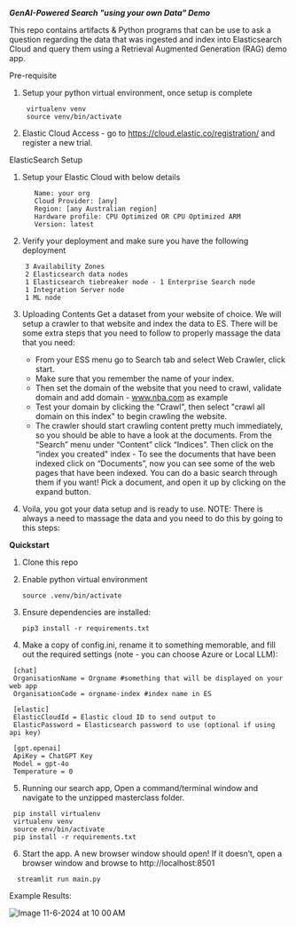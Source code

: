 ***GenAI-Powered Search "using your own Data" Demo***

This repo contains artifacts & Python programs that can be use to ask a question regarding the data that was ingested and index into Elasticsearch Cloud and query them using a Retrieval Augmented Generation (RAG) demo app.

Pre-requisite
1. Setup your python virtual environment, once setup is complete
    ```
     virtualenv venv
     source venv/bin/activate
    ```
3. Elastic Cloud Access - go to https://cloud.elastic.co/registration/ and register a new trial.

ElasticSearch Setup

1. Setup your Elastic Cloud with below details
   ```
      Name: your org 
      Cloud Provider: [any]
      Region: [any Australian region]
      Hardware profile: CPU Optimized OR CPU Optimized ARM
      Version: latest
   ```
2. Verify your deployment and make sure you have the following deployment

  ```
      3 Availability Zones
      2 Elasticsearch data nodes
      1 Elasticsearch tiebreaker node - 1 Enterprise Search node
      1 Integration Server node
      1 ML node
  ```

3. Uploading Contents
   Get a dataset from your website of choice. We will setup a crawler to that website and index the data to ES.
   There will be some extra steps that you need to follow to properly massage the data that you need:
    
   - From your ESS menu go to Search tab and select Web Crawler, click start.
   - Make sure that you remember the name of your index.
   - Then set the domain of the website that you need to crawl, validate domain and add domain - www.nba.com as example
   - Test your domain by clicking the "Crawl", then select "crawl all domain on this index" to begin crawling the website.
   - The crawler should start crawling content pretty much immediately, so you should be able to have a look at the documents. From the “Search” menu under “Content” click “Indices”. Then click on the “index you created" index   - To see the documents that have been indexed click on “Documents”, now you can see some of the web pages that have been indexed. You can do a basic search through them if you want! Pick a document, and open it up by clicking on the expand button.

4. Voila, you got your data setup and is ready to use.
   NOTE: There is always a need to massage the data and you need to do this by going to this steps:

   
   
    
**Quickstart**
 
1. Clone this repo
2. Enable python virtual environment

   ```source .venv/bin/activate```

3. Ensure dependencies are installed:

   ```pip3 install -r requirements.txt```

4. Make a copy of config.ini, rename it to something memorable, and fill out the required settings (note - you can choose Azure or Local LLM):

  ```
   [chat]
   OrganisationName = Orgname #something that will be displayed on your web app
   OrganisationCode = orgname-index #index name in ES

   [elastic]
   ElasticCloudId = Elastic cloud ID to send output to
   ElasticPassword = Elasticsearch password to use (optional if using api key)

   [gpt.openai]
   ApiKey = ChatGPT Key
   Model = gpt-4o
   Temperature = 0
```

5. Running our search app, Open a command/terminal window and navigate to the unzipped masterclass folder.

 ```
  pip install virtualenv
  virtualenv venv
  source env/bin/activate
  pip install -r requirements.txt
 ```

6. Start the app. A new browser window should open! If it doesn’t, open a browser window and browse to http://localhost:8501

 ```
   streamlit run main.py
 ```

Example Results:


![Image 11-6-2024 at 10 00 AM](https://github.com/mikecali/elasticsearch-ai-demo/assets/17167732/ac84bcd1-dd7d-4051-b97e-c1b8ebfad13c)

